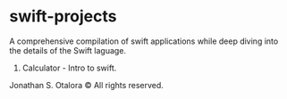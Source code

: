 # swift-projects
A comprehensive compilation of swift applications while deep diving into the details of the Swift laguage.

1. Calculator - Intro to swift.

Jonathan S. Otalora © All rights reserved.
